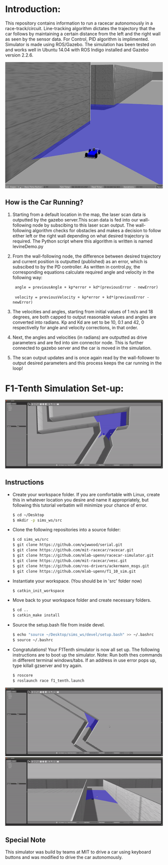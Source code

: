 # Introduction:
This repository contains information to run a racecar autonomously in a race-track/circuit. Line-tracking algorithm dictates the trajectory that the car follows by maintaining a certain distance from the left and the right wall as seen by the sensor data. For Control, PID algorithm is implimented. Simulator is made using ROS/Gazebo. The simulation has been tested on and works well in Ubuntu 14.04 with ROS Indigo installed and Gazebo version 2.2.6.

![Alt Text](./output.jpeg)

How is the Car Running?
---

1. Starting from a default location in the map, the laser scan data is outputted by the gazebo server.This scan data is fed into our wall-following node by subscibing to this laser scan output. The wall-following algorithm checks for obstacles and makes a decision to follow either left or the right wall depending on what desired trajectory is required. The Python script where this algorithm is written is named levineDemo.py
2. From the wall-following node, the difference between desired trajectory and current position is outputted (published) as an error, which is subscibed to by the PD controller. As written in control.py, the corresponding equations calculate required angle and velocity in the following way:

        angle = previousAngle + kp*error + kd*(previousError - newError)
    
        velocity = previousVelocity + kp*error + kd*(previousError - newError)
    
3. The velocities and angles, starting from initial values of  1 m/s and 18 degrees, are both capped to output reasonable values and angles are converted into radians. Kp and Kd are set to be 10, 0.1 and 42, 0 respectivelly for angle and velocity corrections, in that order.
4. Next, the angles and velocities (in radians) are outputted as drive parameters and are fed into sim connector node. This is further connected to gazebo server and the car is moved in the simulation.
5. The scan output updates and is once again read by the wall-follower to output desired parameters and this process keeps the car running in the loop!


# F1-Tenth Simulation Set-up: 

![Alt Text](./output1.gif)

Instructions
---

* Create your workspace folder. If you are comfortable with Linux, create this in whatever location you desire and name it appropriately, but following this tutorial verbatim will minimize your chance of error.
  ```sh
  $ cd ~/Desktop
  $ mkdir -p sims_ws/src
  ```

* Clone the following repositories into a source folder:

  ```sh
  $ cd sims_ws/src
  $ git clone https://github.com/wjwwood/serial.git
  $ git clone https://github.com/mit-racecar/racecar.git
  $ git clone https://github.com/mlab-upenn/racecar-simulator.git
  $ git clone https://github.com/mit-racecar/vesc.git
  $ git clone https://github.com/ros-drivers/ackermann_msgs.git
  $ git clone https://github.com/mlab-upenn/f1_10_sim.git
  ```
   
* Instantiate your workspace. (You should be in 'src' folder now)
  ```sh
  $ catkin_init_workspace
  ```
  
* Move back to your workspace folder and create necessary folders.
  ```sh
  $ cd ..
  $ catkin_make install
  ```
  
* Source the setup.bash file from inside devel.
  ```sh
  $ echo "source ~/Desktop/sims_ws/devel/setup.bash" >> ~/.bashrc
  $ source ~/.bashrc
  ```

* Congratulations! Your F1Tenth simulator is now all set up. The following instructions are to boot up the simulator. Note: Run both thes commands in different terminal windows/tabs. If an address in use error pops up, type killall gzserver and try again.
  ```sh
  $ roscore
  $ roslaunch race f1_tenth.launch
  ```
  
 ![Alt Text](./output2.gif)
 ![Alt Text](./output3.gif)
 
Special Note
---
This simulator was build by teams at MIT to drive a car using keyboard buttons and was modified to drive the car autonomously.
